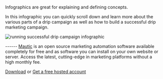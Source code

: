 Infographics are great for explaining and defining concepts.  

   In this infographic you can quickly scroll down and learn more about the various parts of a drip campaign as well as how to build a successful drip marketing campaign.  

  ![running successful drip campaign infographic](https://www.mautic.org/wp-content/uploads/2015/06/drip_campaign_infographic.png)
   

 ------ [Mautic](https://www.mautic.org) is an open source marketing automation software available completely for free and as software you can install on your own website or server. Access the latest, cutting-edge in marketing platforms without a high monthly fee.   

  
[Download](https://www.mautic.org/download) or [Get a free hosted account](https://mautic.com)